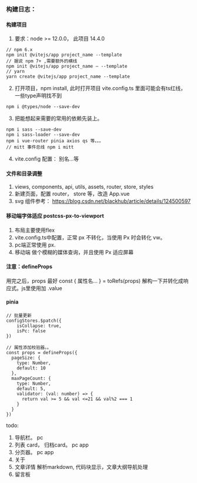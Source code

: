### 构建日志：
#### 构建项目
1. 要求：node >= 12.0.0， 此项目 14.4.0
```
// npm 6.x
npm init @vitejs/app project_name --template
// 据说 npm 7+ ,需要额外的横线
npm init @vitejs/app project_name – --template
// yarn
yarn create @vitejs/app project_name --template
```
2. 打开项目，npm install, 此时打开项目 vite.config.ts 里面可能会有ts红线， 一些type声明找不到
```
npm i @types/node --save-dev
```
3. 把能想起来需要的常用的依赖先装上。
```
npm i sass --save-dev
npm i sass-loader --save-dev
npm i vue-router pinia axios qs 等。。。
// mitt 事件总线 npm i mitt
```
4. vite.config 配置： 别名...等
#### 文件和目录调整
1. views, components, api, utils, assets, router, store, styles
2. 新建页面，配置 router， store 等，改造 App.vue
3. svg 组件参考： https://blog.csdn.net/blackhub/article/details/124500597

#### 移动端字体适应 postcss-px-to-viewport
1. 布局主要使用flex
2. vite.config.ts中配置，正常 px 不转化，当使用 Px 时会转化 vw。
3. pc端正常使用 px.
4. 移动端 做个模糊的媒体查询，并且使用 Px 适应屏幕

#### 注意：defineProps
用完之后，props 最好 const { 属性名... } = toRefs(props) 解构一下并转化成响应式。js里使用加 .value

#### pinia
```
// 批量更新
configStores.$patch({
    isCollapse: true,
    isPc: false
})
```
```
// 属性添加校验器。。
const props = defineProps({
  pageSize: {
    type: Number,
    default: 10
  },
  maxPageCount: {
    type: Number,
    default: 5,
    validator: (val: number) => {
      return val >= 5 && val <=21 && val%2 === 1
    }
  }
})
```
todo: 
1. 导航栏。 pc
2. 列表 card， 归档card。 pc app
3. 分页器。 pc app
4. 关于
5. 文章详情 解析markdown, 代码块显示，文章大纲导航处理
6. 留言板

